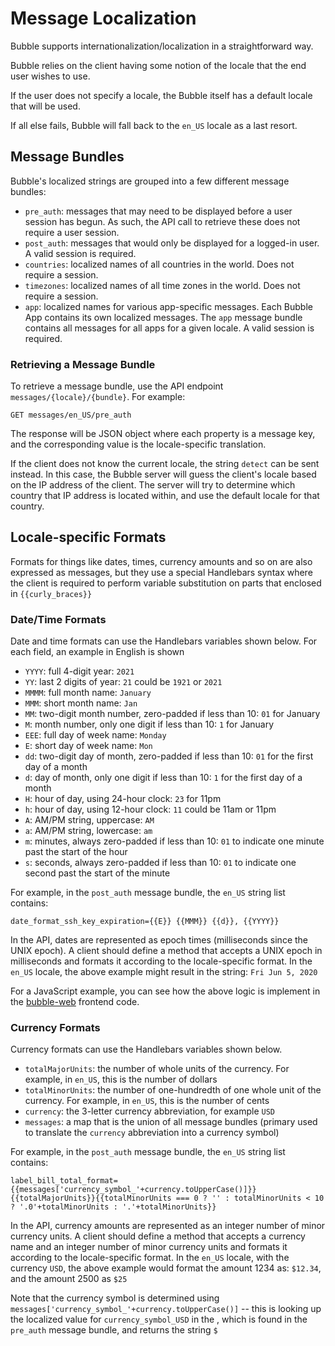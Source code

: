 # Message Localization

Bubble supports internationalization/localization in a straightforward way.

Bubble relies on the client having some notion of the locale that the end user wishes to use.

If the user does not specify a locale, the Bubble itself has a default locale that will be used.

If all else fails, Bubble will fall back to the `en_US` locale as a last resort.

## Message Bundles

Bubble's localized strings are grouped into a few different message bundles:

  * `pre_auth`: messages that may need to be displayed before a user session has begun. As such, the API call to retrieve these does not require a user session.
  * `post_auth`: messages that would only be displayed for a logged-in user. A valid session is required.
  * `countries`: localized names of all countries in the world. Does not require a session.
  * `timezones`: localized names of all time zones in the world. Does not require a session.
  * `app`: localized names for various app-specific messages. Each Bubble App contains its own localized messages. The `app` message bundle contains all messages for all apps for a given locale. A valid session is required.

### Retrieving a Message Bundle
To retrieve a message bundle, use the API endpoint `messages/{locale}/{bundle}`. For example:

    GET messages/en_US/pre_auth

The response will be JSON object where each property is a message key, and the corresponding value is the locale-specific translation.

If the client does not know the current locale, the string `detect` can be sent instead. In this case, the Bubble server
will guess the client's locale based on the IP address of the client. The server will try to determine which country that IP address is located within,
and use the default locale for that country.

## Locale-specific Formats
Formats for things like dates, times, currency amounts and so on are also expressed as messages, but they use a special
Handlebars syntax where the client is required to perform variable substitution on parts that enclosed in `{{curly_braces}}`

### Date/Time Formats
Date and time formats can use the Handlebars variables shown below. For each field, an example in English is shown

  * `YYYY`: full 4-digit year: `2021`
  * `YY`: last 2 digits of year: `21` could be `1921` or `2021`
  * `MMMM`: full month name: `January`
  * `MMM`: short month name: `Jan`
  * `MM`: two-digit month number, zero-padded if less than 10: `01` for January
  * `M`: month number, only one digit if less than 10: `1` for January
  * `EEE`: full day of week name: `Monday`
  * `E`: short day of week name: `Mon`
  * `dd`: two-digit day of month, zero-padded if less than 10: `01` for the first day of a month
  * `d`: day of month, only one digit if less than 10: `1` for the first day of a month
  * `H`: hour of day, using 24-hour clock: `23` for 11pm
  * `h`: hour of day, using 12-hour clock: `11` could be 11am or 11pm
  * `A`: AM/PM string, uppercase: `AM`
  * `a`: AM/PM string, lowercase: `am`
  * `m`: minutes, always zero-padded if less than 10: `01` to indicate one minute past the start of the hour
  * `s`: seconds, always zero-padded if less than 10: `01` to indicate one second past the start of the minute

For example, in the `post_auth` message bundle, the `en_US` string list contains:

    date_format_ssh_key_expiration={{E}} {{MMM}} {{d}}, {{YYYY}}

In the API, dates are represented as epoch times (milliseconds since the UNIX epoch).
A client should define a method that accepts a UNIX epoch in milliseconds and formats it according to the locale-specific format.
In the `en_US` locale, the above example might result in the string: `Fri Jun 5, 2020`

For a JavaScript example, you can see how the above logic is implement in the [bubble-web](https://git.bubblev.org/bubblev/bubble-web/src/branch/master/src/_store/index.js#L83) frontend code.
    
### Currency Formats
Currency formats can use the Handlebars variables shown below.

  * `totalMajorUnits`: the number of whole units of the currency. For example, in `en_US`, this is the number of dollars
  * `totalMinorUnits`: the number of one-hundredth of one whole unit of the currency. For example, in `en_US`, this is the number of cents
  * `currency`: the 3-letter currency abbreviation, for example `USD`
  * `messages`: a map that is the union of all message bundles (primary used to translate the `currency` abbreviation into a currency symbol)

For example, in the `post_auth` message bundle, the `en_US` string list contains:

    label_bill_total_format={{messages['currency_symbol_'+currency.toUpperCase()]}}{{totalMajorUnits}}{{totalMinorUnits === 0 ? '' : totalMinorUnits < 10 ? '.0'+totalMinorUnits : '.'+totalMinorUnits}}

In the API, currency amounts are represented as an integer number of minor currency units.
A client should define a method that accepts a currency name and an integer number of minor currency units and formats it according to the locale-specific format.
In the `en_US` locale, with the currency `USD`, the above example would format the amount 1234 as: `$12.34`, and the amount 2500 as `$25` 

Note that the currency symbol is determined using `messages['currency_symbol_'+currency.toUpperCase()]` -- this is
looking up the localized value for `currency_symbol_USD` in the , which is found in the `pre_auth` message bundle, and returns the string `$`
